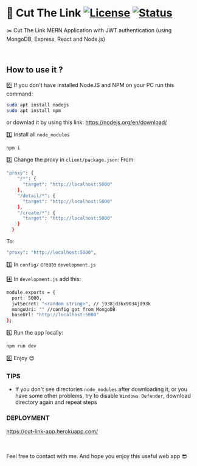 # 🎯 Cut The Link [![License](https://img.shields.io/badge/licence-MIT-blue)](https://choosealicense.com/licenses/mit/) [![Status](https://img.shields.io/badge/status-work--in--progress-yellow)](https://github.com/M0ng00se7169/Tetris)

✂️ Cut The Link MERN Application with JWT authentication 
(using MongoDB, Express, React and Node.js) 

<br/>

## How to use it ?
:zero:  If you don't have installed NodeJS and NPM on your PC run this command:

```bash
sudo apt install nodejs
sudo apt install npm
```
or downlad it by using this link: https://nodejs.org/en/download/ <br/>

:one:  Install all `node_modules` <br/>
```bash
npm i
```

:two: Change the proxy in `client/package.json`:
From:
```bash
"proxy": {
    "/*": {
      "target": "http://localhost:5000"
    },
    "/detail/*": {
      "target": "http://localhost:5000"
    },
    "/create/*": {
      "target": "http://localhost:5000"
    }
  }
```
To:
```bash
"proxy": "http://localhost:5000",
```

:three: In `config/` create `development.js`

:four:  In `development.js` add this:
```bash
module.exports = {
  port: 5000,
  jwtSecret: "<random string>", // j938jd3kx9034jd93k
  mongoUri: "" //config got from MongoDB
  baseUrl: "http://localhost:5000"
};
```

:five: Run the app locally:
```bash
npm run dev
```

:six: Enjoy 😉

### TIPS
- If you don't see directories `node_modules` after downloading it, or you have some other problems, try to disable `Windows Defender`, download directory again and repeat steps


### DEPLOYMENT
https://cut-link-app.herokuapp.com/


<br/><br/>
Feel free to contact with me. And hope you enjoy this useful web app 😎
